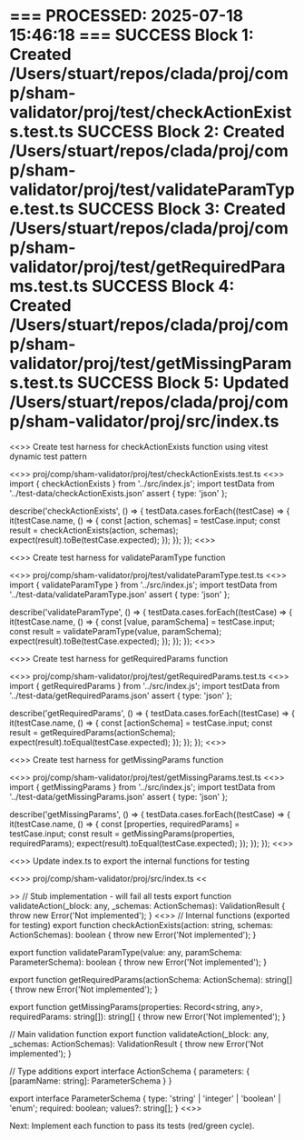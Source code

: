 === PROCESSED: 2025-07-18 15:46:18 ===
SUCCESS Block 1: Created /Users/stuart/repos/clada/proj/comp/sham-validator/proj/test/checkActionExists.test.ts
SUCCESS Block 2: Created /Users/stuart/repos/clada/proj/comp/sham-validator/proj/test/validateParamType.test.ts
SUCCESS Block 3: Created /Users/stuart/repos/clada/proj/comp/sham-validator/proj/test/getRequiredParams.test.ts
SUCCESS Block 4: Created /Users/stuart/repos/clada/proj/comp/sham-validator/proj/test/getMissingParams.test.ts
SUCCESS Block 5: Updated /Users/stuart/repos/clada/proj/comp/sham-validator/proj/src/index.ts
===

<<<EXPLANATION>>>
Create test harness for checkActionExists function using vitest dynamic test pattern

<<<FILE>>>
proj/comp/sham-validator/proj/test/checkActionExists.test.ts
<<<OVERWRITE>>>
import { checkActionExists } from '../src/index.js';
import testData from '../test-data/checkActionExists.json' assert { type: 'json' };

describe('checkActionExists', () => {
  testData.cases.forEach((testCase) => {
    it(testCase.name, () => {
      const [action, schemas] = testCase.input;
      const result = checkActionExists(action, schemas);
      expect(result).toBe(testCase.expected);
    });
  });
});
<<<END>>>

<<<EXPLANATION>>>
Create test harness for validateParamType function

<<<FILE>>>
proj/comp/sham-validator/proj/test/validateParamType.test.ts
<<<OVERWRITE>>>
import { validateParamType } from '../src/index.js';
import testData from '../test-data/validateParamType.json' assert { type: 'json' };

describe('validateParamType', () => {
  testData.cases.forEach((testCase) => {
    it(testCase.name, () => {
      const [value, paramSchema] = testCase.input;
      const result = validateParamType(value, paramSchema);
      expect(result).toBe(testCase.expected);
    });
  });
});
<<<END>>>

<<<EXPLANATION>>>
Create test harness for getRequiredParams function

<<<FILE>>>
proj/comp/sham-validator/proj/test/getRequiredParams.test.ts
<<<OVERWRITE>>>
import { getRequiredParams } from '../src/index.js';
import testData from '../test-data/getRequiredParams.json' assert { type: 'json' };

describe('getRequiredParams', () => {
  testData.cases.forEach((testCase) => {
    it(testCase.name, () => {
      const [actionSchema] = testCase.input;
      const result = getRequiredParams(actionSchema);
      expect(result).toEqual(testCase.expected);
    });
  });
});
<<<END>>>

<<<EXPLANATION>>>
Create test harness for getMissingParams function

<<<FILE>>>
proj/comp/sham-validator/proj/test/getMissingParams.test.ts
<<<OVERWRITE>>>
import { getMissingParams } from '../src/index.js';
import testData from '../test-data/getMissingParams.json' assert { type: 'json' };

describe('getMissingParams', () => {
  testData.cases.forEach((testCase) => {
    it(testCase.name, () => {
      const [properties, requiredParams] = testCase.input;
      const result = getMissingParams(properties, requiredParams);
      expect(result).toEqual(testCase.expected);
    });
  });
});
<<<END>>>

<<<EXPLANATION>>>
Update index.ts to export the internal functions for testing

<<<FILE>>>
proj/comp/sham-validator/proj/src/index.ts
<<<SEARCH>>>
// Stub implementation - will fail all tests
export function validateAction(_block: any, _schemas: ActionSchemas): ValidationResult {
  throw new Error('Not implemented');
}
<<<REPLACE>>>
// Internal functions (exported for testing)
export function checkActionExists(action: string, schemas: ActionSchemas): boolean {
  throw new Error('Not implemented');
}

export function validateParamType(value: any, paramSchema: ParameterSchema): boolean {
  throw new Error('Not implemented');
}

export function getRequiredParams(actionSchema: ActionSchema): string[] {
  throw new Error('Not implemented');
}

export function getMissingParams(properties: Record<string, any>, requiredParams: string[]): string[] {
  throw new Error('Not implemented');
}

// Main validation function
export function validateAction(_block: any, _schemas: ActionSchemas): ValidationResult {
  throw new Error('Not implemented');
}

// Type additions
export interface ActionSchema {
  parameters: {
    [paramName: string]: ParameterSchema
  }
}

export interface ParameterSchema {
  type: 'string' | 'integer' | 'boolean' | 'enum';
  required: boolean;
  values?: string[];
}
<<<END>>>

Next: Implement each function to pass its tests (red/green cycle).
